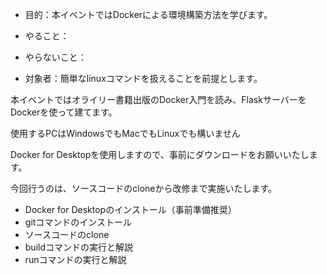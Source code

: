 


- 目的：本イベントではDockerによる環境構築方法を学びます。

- やること：

- やらないこと：

- 対象者：簡単なlinuxコマンドを扱えることを前提とします。


本イベントではオライリー書籍出版のDocker入門を読み、FlaskサーバーをDockerを使って建てます。





使用するPCはWindowsでもMacでもLinuxでも構いません

Docker for Desktopを使用しますので、事前にダウンロードをお願いいたします。

今回行うのは、ソースコードのcloneから改修まで実施いたします。

- Docker for Desktopのインストール（事前準備推奨）
- gitコマンドのインストール
- ソースコードのclone
- buildコマンドの実行と解説
- runコマンドの実行と解説




